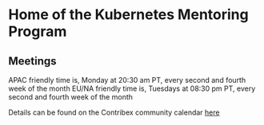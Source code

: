 # Home of the Kubernetes Mentoring Program  

## Meetings

APAC friendly time is, Monday at 20:30 am PT, every second and fourth week of the month
EU/NA friendly time is, Tuesdays at 08:30 pm PT, every second and fourth week of the month

Details can be found on the Contribex community calendar [here](https://calendar.google.com/calendar/embed?src=cgnt364vd8s86hr2phapfjc6uk%40group.calendar.google.com&ctz=America%2FLos_Angeles)